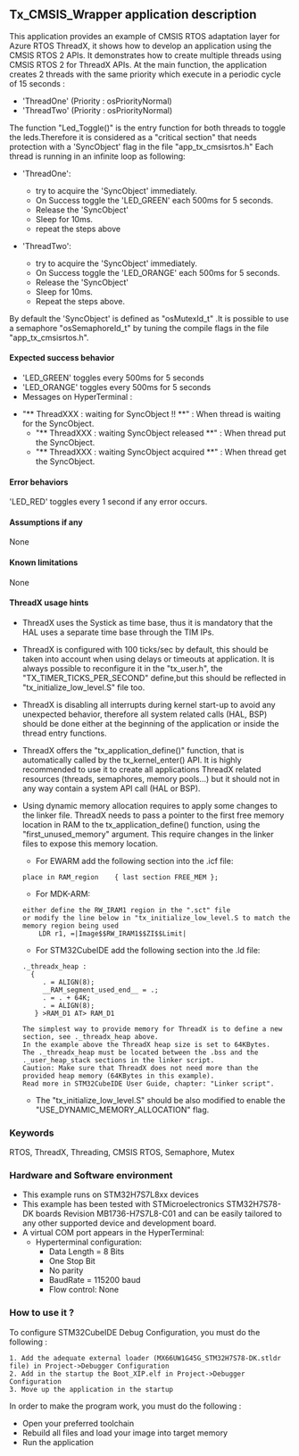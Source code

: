 
## <b>Tx_CMSIS_Wrapper application description</b>

This application provides an example of CMSIS RTOS adaptation layer for Azure RTOS ThreadX, it shows how to develop an application using the CMSIS RTOS 2 APIs.
It demonstrates how to create multiple threads using CMSIS RTOS 2 for ThreadX APIs.
At the main function, the application creates 2 threads with the same priority which execute in a periodic cycle of 15 seconds :

  - 'ThreadOne' (Priority : osPriorityNormal)
  - 'ThreadTwo' (Priority : osPriorityNormal)

The function "Led_Toggle()" is the entry function for both threads to toggle the leds.Therefore it is considered as a "critical section" that needs protection with a 'SyncObject' flag in the file "app_tx_cmsisrtos.h"
Each thread is running in an infinite loop as following:

- 'ThreadOne':
  + try to acquire the 'SyncObject' immediately.
  + On Success toggle the 'LED_GREEN' each 500ms for 5 seconds.
  + Release the 'SyncObject'
  + Sleep for 10ms.
  + repeat the steps above

- 'ThreadTwo':
  + try to acquire the 'SyncObject' immediately.
  + On Success toggle the 'LED_ORANGE' each 500ms for 5 seconds.
  + Release the 'SyncObject'
  + Sleep for 10ms.
  + Repeat the steps above.

By default the 'SyncObject' is defined as  "osMutexId_t" .It is possible to use a semaphore "osSemaphoreId_t" by tuning
the compile flags in the file "app_tx_cmsisrtos.h".

####  <b>Expected success behavior</b>

  - 'LED_GREEN' toggles every 500ms for 5 seconds
  - 'LED_ORANGE' toggles every 500ms for 5 seconds
  - Messages on HyperTerminal :
   + "** ThreadXXX : waiting for SyncObject !! **" : When thread is waiting for the SyncObject.
     + "** ThreadXXX : waiting SyncObject released **" : When thread put the SyncObject.
     + "** ThreadXXX : waiting SyncObject acquired **" : When thread get the SyncObject.

#### <b>Error behaviors</b>

'LED_RED' toggles every 1 second if any error occurs.

#### <b>Assumptions if any</b>
None

#### <b>Known limitations</b>
None

#### <b>ThreadX usage hints</b>

 - ThreadX uses the Systick as time base, thus it is mandatory that the HAL uses a separate time base through the TIM IPs.
 - ThreadX is configured with 100 ticks/sec by default, this should be taken into account when using delays or timeouts at application. It is always possible to reconfigure it in the "tx_user.h", the "TX_TIMER_TICKS_PER_SECOND" define,but this should be reflected in "tx_initialize_low_level.S" file too.
 - ThreadX is disabling all interrupts during kernel start-up to avoid any unexpected behavior, therefore all system related calls (HAL, BSP) should be done either at the beginning of the application or inside the thread entry functions.
 - ThreadX offers the "tx_application_define()" function, that is automatically called by the tx_kernel_enter() API.
   It is highly recommended to use it to create all applications ThreadX related resources (threads, semaphores, memory pools...)  but it should not in any way contain a system API call (HAL or BSP).
 - Using dynamic memory allocation requires to apply some changes to the linker file.
   ThreadX needs to pass a pointer to the first free memory location in RAM to the tx_application_define() function,
   using the "first_unused_memory" argument.
   This require changes in the linker files to expose this memory location.
    + For EWARM add the following section into the .icf file:
     ```
     place in RAM_region    { last section FREE_MEM };
     ```
    + For MDK-ARM:
    ```
    either define the RW_IRAM1 region in the ".sct" file
    or modify the line below in "tx_initialize_low_level.S to match the memory region being used
        LDR r1, =|Image$$RW_IRAM1$$ZI$$Limit|
    ```
    + For STM32CubeIDE add the following section into the .ld file:
    ```
    ._threadx_heap :
      {
         . = ALIGN(8);
         __RAM_segment_used_end__ = .;
         . = . + 64K;
         . = ALIGN(8);
       } >RAM_D1 AT> RAM_D1
    ```

       The simplest way to provide memory for ThreadX is to define a new section, see ._threadx_heap above.
       In the example above the ThreadX heap size is set to 64KBytes.
       The ._threadx_heap must be located between the .bss and the ._user_heap_stack sections in the linker script.
       Caution: Make sure that ThreadX does not need more than the provided heap memory (64KBytes in this example).
       Read more in STM32CubeIDE User Guide, chapter: "Linker script".

    + The "tx_initialize_low_level.S" should be also modified to enable the "USE_DYNAMIC_MEMORY_ALLOCATION" flag.

### <b>Keywords</b>

RTOS, ThreadX, Threading, CMSIS RTOS, Semaphore, Mutex



### <b>Hardware and Software environment</b>

  - This example runs on STM32H7S7L8xx devices
  - This example has been tested with STMicroelectronics STM32H7S78-DK boards Revision MB1736-H7S7L8-C01
    and can be easily tailored to any other supported device and development board.
  - A virtual COM port appears in the HyperTerminal:
      - Hyperterminal configuration:
        + Data Length = 8 Bits
        + One Stop Bit
        + No parity
        + BaudRate = 115200 baud
        + Flow control: None

### <b>How to use it ?</b>

To configure STM32CubeIDE Debug Configuration, you must do the following :

    1. Add the adequate external loader (MX66UW1G45G_STM32H7S78-DK.stldr file) in Project->Debugger Configuration
    2. Add in the startup the Boot_XIP.elf in Project->Debugger Configuration
    3. Move up the application in the startup

In order to make the program work, you must do the following :

 - Open your preferred toolchain
 - Rebuild all files and load your image into target memory
 - Run the application